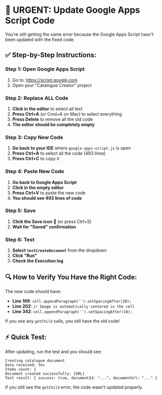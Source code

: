 # 🔴 URGENT: Update Google Apps Script Code

You're still getting the same error because the Google Apps Script hasn't been updated with the fixed code.

## ✅ **Step-by-Step Instructions:**

### Step 1: Open Google Apps Script
1. Go to: https://script.google.com
2. Open your "Catalogue Creator" project

### Step 2: Replace ALL Code
1. **Click in the editor** to select all text
2. **Press Ctrl+A** (or Cmd+A on Mac) to select everything
3. **Press Delete** to remove all the old code
4. **The editor should be completely empty**

### Step 3: Copy New Code
1. **Go back to your IDE** where `google-apps-script.js` is open
2. **Press Ctrl+A** to select all the code (493 lines)
3. **Press Ctrl+C** to copy it

### Step 4: Paste New Code
1. **Go back to Google Apps Script**
2. **Click in the empty editor**
3. **Press Ctrl+V** to paste the new code
4. **You should see 493 lines of code**

### Step 5: Save
1. **Click the Save icon** 💾 (or press Ctrl+S)
2. **Wait for "Saved" confirmation**

### Step 6: Test
1. **Select `testCreateDocument`** from the dropdown
2. **Click "Run"**
3. **Check the Execution log**

## 🔍 **How to Verify You Have the Right Code:**

The new code should have:
- **Line 169**: `cell.appendParagraph('').setSpacingAfter(20);`
- **Line 202**: `// Image is automatically centered in the cell`
- **Line 342**: `cell.appendParagraph('').setSpacingAfter(10);`

If you see any `getChild` calls, you still have the old code!

## ⚡ **Quick Test:**

After updating, run the test and you should see:
```
Creating catalogue document
Data received: Yes
Items count: 1
Document created successfully: [URL]
Test result: { success: true, documentId: "...", documentUrl: "..." }
```

If you still see the `getChild` error, the code wasn't updated properly.
